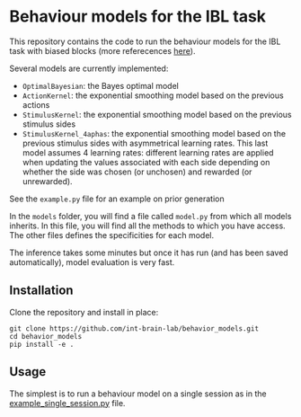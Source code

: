 # Behaviour models for the IBL task

This repository contains the code to run the behaviour models for the IBL task with biased blocks (more referecences [here](https://www.internationalbrainlab.org)).

Several models are currently implemented:
- `OptimalBayesian`: the Bayes optimal model
- `ActionKernel`: the exponential smoothing model based on the previous actions
- `StimulusKernel`: the exponential smoothing model based on the previous stimulus sides
- `StimulusKernel_4aphas`: the exponential smoothing model based on the previous stimulus sides with asymmetrical learning rates. This last model assumes 4 learning rates: different learning rates are applied when updating the values associated with each side depending on whether the side was chosen (or unchosen) and rewarded (or unrewarded).


See the `example.py` file for an example on prior generation

In the `models` folder, you will find a file called `model.py` from which all models inherits. In this file, you will find all the methods to which you have access. The other files defines the specificities for each model.

The inference takes some minutes but once it has run (and has been saved automatically), model evaluation is very fast.

## Installation

Clone the repository and install in place:
```shell
git clone https://github.com/int-brain-lab/behavior_models.git
cd behavior_models
pip install -e .
```

## Usage
The simplest is to run a behaviour model on a single session as in the [example_single_session.py](./behavior_models/example_single_session.py) file.
